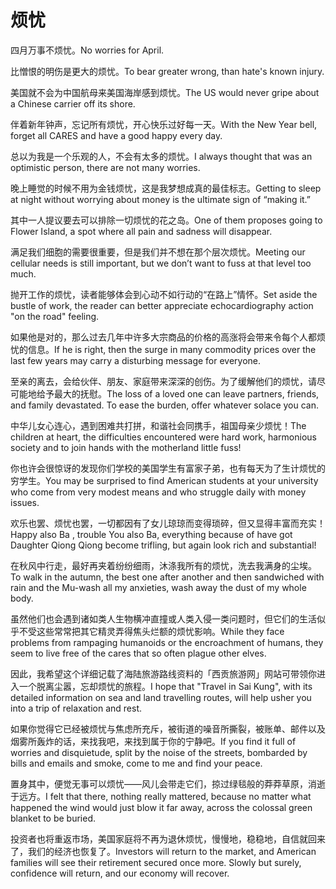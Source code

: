 # 烦忧

<p><span class="chinese">四月万事不烦忧。</span><span class="english">No worries for April.</span></p>

<p><span class="chinese">比憎恨的明伤是更大的烦忧。</span><span class="english">To bear greater wrong, than hate's known injury.</span></p>

<p><span class="chinese">美国就不会为中国航母来美国海岸感到烦忧。</span><span class="english">The US would never gripe about a Chinese carrier off its shore.</span></p>

<p><span class="chinese">伴着新年钟声，忘记所有烦忧，开心快乐过好每一天。</span><span class="english">With the New Year bell, forget all CARES and have a good happy every day.</span></p>

<p><span class="chinese">总以为我是一个乐观的人，不会有太多的烦忧。</span><span class="english">I always thought that was an optimistic person, there are not many worries.</span></p>

<p><span class="chinese">晚上睡觉的时候不用为金钱烦忧，这是我梦想成真的最佳标志。</span><span class="english">Getting to sleep at night without worrying about money is the ultimate sign of “making it.”</span></p>

<p><span class="chinese">其中一人提议要去可以排除一切烦忧的花之岛。</span><span class="english">One of them proposes going to Flower Island, a spot where all pain and sadness will disappear.</span></p>

<p><span class="chinese">满足我们细胞的需要很重要，但是我们并不想在那个层次烦忧。</span><span class="english">Meeting our cellular needs is still important, but we don’t want to fuss at that level too much.</span></p>

<p><span class="chinese">抛开工作的烦忧，读者能够体会到心动不如行动的“在路上”情怀。</span><span class="english">Set aside the bustle of work, the reader can better appreciate echocardiography action "on the road" feeling.</span></p>

<p><span class="chinese">如果他是对的，那么过去几年中许多大宗商品的价格的高涨将会带来令每个人都烦忧的信息。</span><span class="english">If he is right, then the surge in many commodity prices over the last few years may carry a disturbing message for everyone.</span></p>

<p><span class="chinese">至亲的离去，会给伙伴、朋友、家庭带来深深的创伤。为了缓解他们的烦忧，请尽可能地给予最大的抚慰。</span><span class="english">The loss of a loved one can leave partners, friends, and family devastated. To ease the burden, offer whatever solace you can.</span></p>

<p><span class="chinese">中华儿女心连心，遇到困难共打拼，和谐社会同携手，祖国母亲少烦忧！</span><span class="english">The children at heart, the difficulties encountered were hard work, harmonious society and to join hands with the motherland little fuss!</span></p>

<p><span class="chinese">你也许会很惊讶的发现你们学校的美国学生有富家子弟，也有每天为了生计烦忧的穷学生。</span><span class="english">You may be surprised to find American students at your university who come from very modest means and who struggle daily with money issues.</span></p>

<p><span class="chinese">欢乐也罢、烦忧也罢，一切都因有了女儿琼琼而变得琐碎，但又显得丰富而充实！</span><span class="english">Happy also Ba , trouble You also Ba, everything because of have got Daughter Qiong Qiong become trifling, but again look rich and substantial!</span></p>

<p><span class="chinese">在秋风中行走，最好再夹着纷纷细雨，沐涤我所有的烦忧，洗去我满身的尘埃。</span><span class="english">To walk in the autumn, the best one after another and then sandwiched with rain and the Mu-wash all my anxieties, wash away the dust of my whole body.</span></p>

<p><span class="chinese">虽然他们也会遇到诸如类人生物横冲直撞或人类入侵一类问题时，但它们的生活似乎不受这些常常把其它精灵弄得焦头烂额的烦忧影响。</span><span class="english">While they face problems from rampaging humanoids or the encroachment of humans, they seem to live free of the cares that so often plague other elves.</span></p>

<p><span class="chinese">因此，我希望这个详细记载了海陆旅游路线资料的「西贡旅游网」网站可带领你进入一个脱离尘嚣，忘却烦忧的旅程。</span><span class="english">I hope that "Travel in Sai Kung", with its detailed information on sea and land travelling routes, will help usher you into a trip of relaxation and rest.</span></p>

<p><span class="chinese">如果你觉得它已经被烦忧与焦虑所充斥，被街道的噪音所撕裂，被账单、邮件以及烟雾所轰炸的话，来找我吧，来找到属于你的宁静吧。</span><span class="english">If you find it full of worries and disquietude, split by the noise of the streets, bombarded by bills and emails and smoke, come to me and find your peace.</span></p>

<p><span class="chinese">置身其中，便觉无事可以烦忧——风儿会带走它们，掠过绿毯般的莽莽草原，消逝于远方。</span><span class="english">I felt that there, nothing really mattered, because no matter what happened the wind would just blow it far away, across the colossal green blanket to be buried.</span></p>

<p><span class="chinese">投资者也将重返市场，美国家庭将不再为退休烦忧，慢慢地，稳稳地，自信就回来了，我们的经济也恢复了。</span><span class="english">Investors will return to the market, and American families will see their retirement secured once more. Slowly but surely, confidence will return, and our economy will recover.</span></p>

